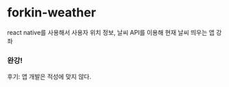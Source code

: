 # forkin-weather
react native를 사용해서 사용자 위치 정보, 날씨 API를 이용해 현재 날씨 띄우는 앱 강좌

### 완강!

후기: 앱 개발은 적성에 맞지 않다.
